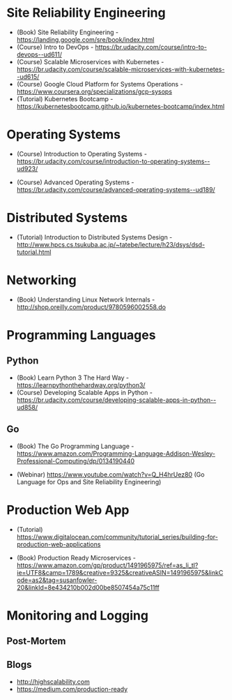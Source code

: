 # Site Reliability Engineering

- (Book) Site Reliability Engineering - https://landing.google.com/sre/book/index.html
- (Course) Intro to DevOps - https://br.udacity.com/course/intro-to-devops--ud611/
- (Course) Scalable Microservices with Kubernetes - https://br.udacity.com/course/scalable-microservices-with-kubernetes--ud615/
- (Course) Google Cloud Platform for Systems Operations - https://www.coursera.org/specializations/gcp-sysops
- (Tutorial) Kubernetes Bootcamp - https://kubernetesbootcamp.github.io/kubernetes-bootcamp/index.html

# Operating Systems
- (Course) Introduction to Operating Systems - https://br.udacity.com/course/introduction-to-operating-systems--ud923/

- (Course) Advanced Operating Systems - https://br.udacity.com/course/advanced-operating-systems--ud189/

# Distributed Systems

- (Tutorial) Introduction to Distributed Systems Design - http://www.hpcs.cs.tsukuba.ac.jp/~tatebe/lecture/h23/dsys/dsd-tutorial.html

# Networking

- (Book) Understanding Linux Network Internals - http://shop.oreilly.com/product/9780596002558.do

# Programming Languages

## Python

- (Book) Learn Python 3 The Hard Way - https://learnpythonthehardway.org/python3/
- (Course) Developing Scalable Apps in Python - https://br.udacity.com/course/developing-scalable-apps-in-python--ud858/

## Go
- (Book) The Go Programming Language - https://www.amazon.com/Programming-Language-Addison-Wesley-Professional-Computing/dp/0134190440

- (Webinar) https://www.youtube.com/watch?v=Q_H4hrUez80 (Go Language for Ops and Site Reliability Engineering)

# Production Web App
- (Tutorial) https://www.digitalocean.com/community/tutorial_series/building-for-production-web-applications

- (Book) Production Ready Microservices - https://www.amazon.com/gp/product/1491965975/ref=as_li_tl?ie=UTF8&camp=1789&creative=9325&creativeASIN=1491965975&linkCode=as2&tag=susanfowler-20&linkId=8e434210b002d00be8507454a75c11ff

# Monitoring and Logging

## Post-Mortem

## Blogs

- http://highscalability.com
- https://medium.com/production-ready

